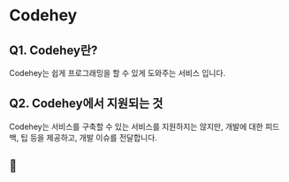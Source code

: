 # Codehey
## Q1. Codehey란?
Codehey는 쉽게 프로그래밍을 할 수 있게 도와주는 서비스 입니다.
## Q2. Codehey에서 지원되는 것
Codehey는 서비스를 구축할 수 있는 서비스를 지원하지는 않지만, 개발에 대한 피드백, 팁 등을 제공하고, 개발 이슈를 전달합니다.
## 🔗 
